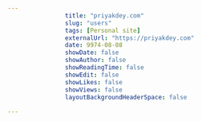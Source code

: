 ---
                title: "priyakdey.com"
                slug: "users"
                tags: [Personal site]
                externalUrl: "https://priyakdey.com"
                date: 9974-08-08
                showDate: false
                showAuthor: false
                showReadingTime: false
                showEdit: false
                showLikes: false
                showViews: false
                layoutBackgroundHeaderSpace: false
                ---
